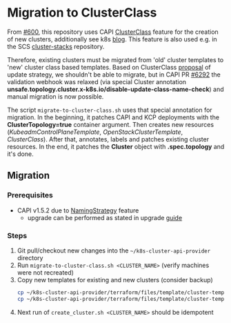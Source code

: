 # Migration to ClusterClass

From [#600](https://github.com/SovereignCloudStack/k8s-cluster-api-provider/pull/600), this repository uses CAPI
[ClusterClass](https://cluster-api.sigs.k8s.io/tasks/experimental-features/cluster-class/) feature for the creation of
new clusters, additionally see k8s [blog](https://kubernetes.io/blog/2021/10/08/capi-clusterclass-and-managed-topologies/).
This feature is also used e.g. in the SCS [cluster-stacks](https://github.com/SovereignCloudStack/cluster-stacks) repository.

Therefore, existing clusters must be migrated from 'old' cluster templates to 'new' cluster class based templates.
Based on ClusterClass [proposal](https://github.com/kubernetes-sigs/cluster-api/blob/main/docs/proposals/20210526-cluster-class-and-managed-topologies.md#upgrade-strategy)
of update strategy, we shouldn't be able to migrate, but in CAPI PR [#6292](https://github.com/kubernetes-sigs/cluster-api/pull/6292)
the validation webhook was relaxed (via special Cluster annotation
**unsafe.topology.cluster.x-k8s.io/disable-update-class-name-check**) and manual migration is now possible.

The script `migrate-to-cluster-class.sh` uses that special annotation for migration. In the beginning, it patches
CAPI and KCP deployments with the **ClusterTopology=true** container argument. Then creates new resources
(*KubeadmControlPlaneTemplate*, *OpenStackClusterTemplate*, *ClusterClass*). After that, annotates, labels and
patches existing cluster resources. In the end, it patches the **Cluster** object with **.spec.topology** and it's done.

## Migration

### Prerequisites
- CAPI v1.5.2 due to [NamingStrategy](https://cluster-api.sigs.k8s.io/tasks/experimental-features/cluster-class/write-clusterclass#clusterclass-with-custom-naming-strategies) feature
  - upgrade can be performed as stated in upgrade [guide](https://github.com/SovereignCloudStack/k8s-cluster-api-provider/blob/main/doc/Upgrade-Guide.md#updating-cluster-api-and-openstack-cluster-api-provider)

### Steps
1. Git pull/checkout new changes into the `~/k8s-cluster-api-provider` directory
2. Run `migrate-to-cluster-class.sh <CLUSTER_NAME>` (verify machines were not recreated)
3. Copy new templates for existing and new clusters (consider backup)
   ```bash
   cp ~/k8s-cluster-api-provider/terraform/files/template/cluster-template.yaml ~/<CLUSTER_NAME>/cluster-template.yaml
   cp ~/k8s-cluster-api-provider/terraform/files/template/cluster-template.yaml ~/cluster-defaults/cluster-template.yaml
   ```
4. Next run of `create_cluster.sh <CLUSTER_NAME>` should be idempotent
